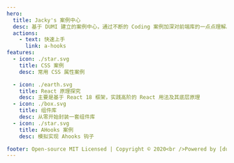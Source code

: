 ```yaml
---
hero:
  title: Jacky's 案例中心
  desc: 基于 DUMI 建立的案例中心，通过不断的 Coding 案例加深对前端库的一点点理解。
  actions:
    - text: 快速上手
      link: a-hooks
features:
  - icon: ./star.svg
    title: CSS 案例
    desc: 常用 CSS 属性案例

  - icon: ./earth.svg
    title: React 原理探究
    desc: 主要是基于 React 18 框架，实践高阶的 React 用法及其底层原理
  - icon: ./box.svg
    title: 组件库
    desc: 从零开始封装一套组件库
  - icon: ./star.svg
    title: AHooks 案例
    desc: 模拟实现 Ahooks 钩子

footer: Open-source MIT Licensed | Copyright © 2020<br />Powered by [dumi](https://d.umijs.org)
---
```

